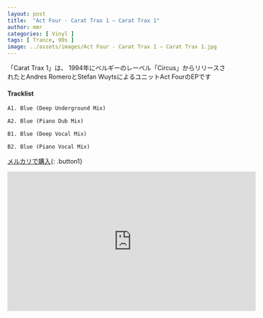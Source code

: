 ```yaml
---
layout: post
title:  "Act Four - Carat Trax 1 – Carat Trax 1"
author: mmr
categories: [ Vinyl ]
tags: [ Trance, 90s ]
image: ../assets/images/Act Four - Carat Trax 1 – Carat Trax 1.jpg
---
```


「Carat Trax 1」は、
1994年にベルギーのレーベル「Circus」からリリースされたとAndres RomeroとStefan WuytsによるユニットAct FourのEPです


#### Tracklist
```md
A1. Blue (Deep Underground Mix)

A2. Blue (Piano Dub Mix)

B1. Blue (Deep Vocal Mix)

B2. Blue (Piano Vocal Mix)
```

[メルカリで購入](https://jp.mercari.com/item/m76260753119?afid=6142608987){: .button1}

<iframe width="560" height="315" src="https://www.youtube.com/embed/F8Grfgp5b9E?si=jIPZbyknlBOtSuTb" title="YouTube video player" frameborder="0" allow="accelerometer; autoplay; clipboard-write; encrypted-media; gyroscope; picture-in-picture; web-share" referrerpolicy="strict-origin-when-cross-origin" allowfullscreen></iframe>